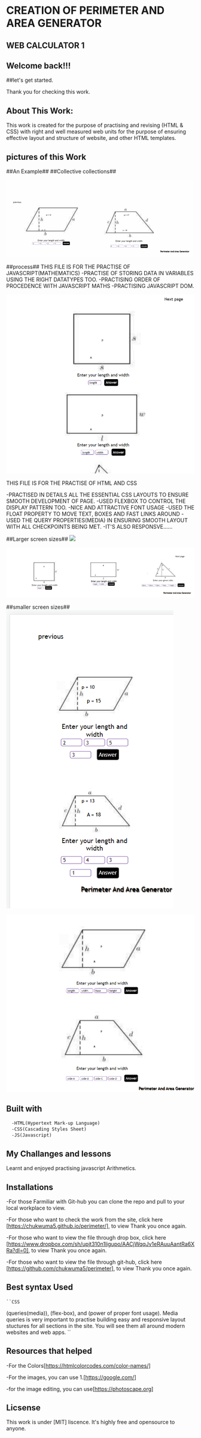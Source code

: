 # CREATION OF PERIMETER AND AREA GENERATOR

## WEB CALCULATOR 1

## Welcome back!!!

##let's get started.

Thank you for checking this work.

## About This Work:

This work is created for the purpose of practising and revising (HTML & CSS) with right and well measured web units for the purpose of ensuring effective layout and structure of website, and other HTML templates.

## pictures of this Work

##An Example##
##Collective collections##

<img src="./img/square.gif">

##process##
THIS FILE IS FOR THE PRACTISE OF JAVASCRIPT(MATHEMATICS)
-PRACTISE OF STORING DATA IN VARIABLES USING THE RIGHT DATATYPES TOO.
-PRACTISING ORDER OF PROCEDENCE WITH JAVASCRIPT MATHS
-PRACTISING JAVASCRIPT DOM.

<img src="./img/square8.png">

THIS FILE IS FOR THE PRACTISE OF HTML AND CSS

-PRACTISED IN DETAILS ALL THE ESSENTIAL CSS LAYOUTS TO ENSURE SMOOTH DEVELOPMENT OF PAGE.
-USED FLEXBOX TO CONTROL THE DISPLAY PATTERN TOO.
-NICE AND ATTRACTIVE FONT USAGE
-USED THE FLOAT PROPERTY TO MOVE TEXT, BOXES AND FAST LINKS AROUND
-USED THE QUERY PROPERTIES(MEDIA) IN ENSURING SMOOTH LAYOUT WITH ALL CHECKPOINTS BEING MET.
-IT'S ALSO RESPONSVE......

##Larger screen sizes##
<img src="./imag/square2.png">

<img src="./img/square7.png">

##smaller screen sizes##
<img src="./img/square5.png">

<img src="./img/square6.png">

## Built with

      -HTML(Hypertext Mark-up Language)
      -CSS(Cascading Styles Sheet)
      -JS(Javascript)

## My Challanges and lessons

Learnt and enjoyed practising javascript Arithmetics.

## Installations

-For those Farmiliar with Git-hub you can clone the repo and pull to your local workplace to view.

-For those who want to check the work from the site, click here [https://chukwuma5.github.io/perimeter/], to view Thank you once again.

-For those who want to view the file through drop box, click here [https://www.dropbox.com/sh/upjt310n1ligupo/AACjWqqJv1eRAuuAantRa6XRa?dl=0], to view Thank you once again.

-For those who want to view the file through git-hub, click here [https://github.com/chukwuma5/perimeter], to view Thank you once again.

## Best syntax Used

    ``CSS

(queries(media)), (flex-box), and (power of proper font usage).
Media queries is very important to practise building easy and responsive layout stuctures for all sections in the site. You will see them all around modern websites and web apps.
``

## Resources that helped

-For the Colors[https://htmlcolorcodes.com/color-names/]

-For the images, you can use 1.[https://google.com/]

-for the image editing, you can use[https://photoscape.org]

## Licsense

This work is under [MIT] liscence. It's highly free and opensource to anyone.
